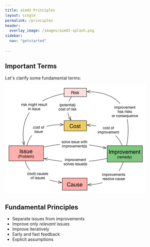 ```yaml
---
title: aim42 Principles
layout: single
permalink: /principles
header:
  overlay_image: /images/aim42-splash.png
sidebar:
  nav: "getstarted"

---
```


## Important Terms
Let's clarify some fundamental terms:

![aim42 Domain Model](/images/aim42-concept-map.png)


## Fundamental Principles

* Separate issues from improvements
* Improve only _relevant_ issues
* Improve iteratively
* Early and fast feedback
* Explicit assumptions
